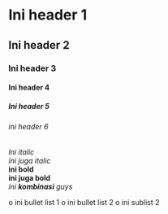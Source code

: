 # Ini header 1
## Ini header 2
### Ini header 3
#### Ini header 4
##### Ini header 5
###### ini header 6

*Ini italic*  
_ini juga italic_  
**ini bold**  
__ini juga bold__  
_ini **kombinasi** guys_  

o ini bullet list 1
o ini bullet list 2
  o ini sublist 2
